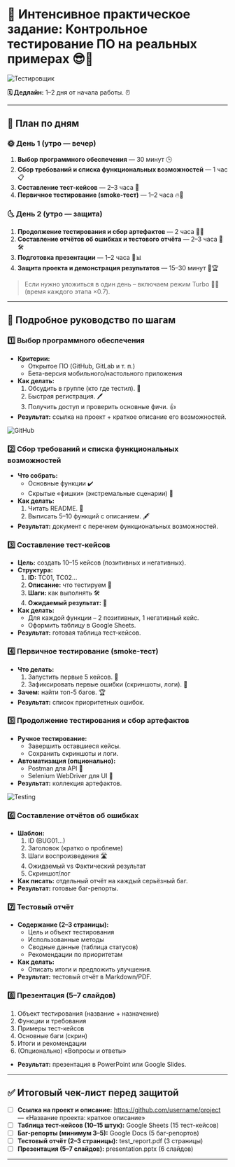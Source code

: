 # 🎯 Интенсивное практическое задание: Контрольное тестирование ПО на реальных примерах 😎🚀

![Тестировщик](https://via.placeholder.com/600x200?text=Контрольное+Тестирование+ПО)

**🗓️ Дедлайн:** 1–2 дня от начала работы. ⏰

---

## 📅 План по дням

### 🌞 День 1 (утро — вечер)

1. **Выбор программного обеспечения** — 30 минут 🕒  
2. **Сбор требований и списка функциональных возможностей** — 1 час 📋  
3. **Составление тест-кейсов** — 2–3 часа 📝  
4. **Первичное тестирование (smoke-тест)** — 1–2 часа 🔥🐞

### 🌜 День 2 (утро — защита)

1. **Продолжение тестирования и сбор артефактов** — 2 часа 📸📂  
2. **Составление отчётов об ошибках и тестового отчёта** — 2–3 часа 🐛🛠️  
3. **Подготовка презентации** — 1–2 часа 🎨📊  
4. **Защита проекта и демонстрация результатов** — 15–30 минут 🎤🏆

> Если нужно уложиться в один день – включаем режим Turbo 🚀🚀 (время каждого этапа ×0.7).

---

## 🔧 Подробное руководство по шагам

### 1️⃣ Выбор программного обеспечения

- **Критерии:**  
  - Открытое ПО (GitHub, GitLab и т. п.)  
  - Бета-версия мобильного/настольного приложения  
- **Как делать:**  
  1. Обсудить в группе (кто где тестил). 🤝  
  2. Быстрая регистрация. 🖊️  
  3. Получить доступ и проверить основные фичи. 👍  
- **Результат:** ссылка на проект + краткое описание его возможностей.

![GitHub](https://via.placeholder.com/100x100?text=GitHub)

### 2️⃣ Сбор требований и списка функциональных возможностей

- **Что собрать:**  
  - Основные функции ✔️  
  - Скрытые «фишки» (экстремальные сценарии) 🤫  
- **Как делать:**  
  1. Читать README. 📖  
  2. Выписать 5–10 функций с описанием. 🖋️  
- **Результат:** документ с перечнем функциональных возможностей.

### 3️⃣ Составление тест-кейсов

- **Цель:** создать 10–15 кейсов (позитивных и негативных).  
- **Структура:**  
  1. **ID:** TC01, TC02…  
  2. **Описание:** что тестируем 🧐  
  3. **Шаги:** как выполнять 🛠️  
  4. **Ожидаемый результат:** 🎯  
- **Как делать:**  
  - Для каждой функции – 2 позитивных, 1 негативный кейс.  
  - Оформить таблицу в Google Sheets.  
- **Результат:** готовая таблица тест-кейсов.

### 4️⃣ Первичное тестирование (smoke-тест)

- **Что делать:**  
  1. Запустить первые 5 кейсов. 🏃  
  2. Зафиксировать первые ошибки (скриншоты, логи). 📸  
- **Зачем:** найти топ-5 багов. 🏆  
- **Результат:** список приоритетных ошибок.

### 5️⃣ Продолжение тестирования и сбор артефактов

- **Ручное тестирование:**  
  - Завершить оставшиеся кейсы.  
  - Сохранить скриншоты и логи.  
- **Автоматизация (опционально):**  
  - Postman для API 🧪  
  - Selenium WebDriver для UI 🤖  
- **Результат:** коллекция артефактов.

![Testing](https://via.placeholder.com/150x100?text=Testing)

### 6️⃣ Составление отчётов об ошибках

- **Шаблон:**  
  1. ID (BUG01…)  
  2. Заголовок (кратко о проблеме)  
  3. Шаги воспроизведения 🛣️  
  4. Ожидаемый vs Фактический результат  
  5. Скриншот/лог  
- **Как писать:** отдельный отчёт на каждый серьёзный баг.  
- **Результат:** готовые баг-репорты.

### 7️⃣ Тестовый отчёт

- **Содержание (2–3 страницы):**  
  - Цель и объект тестирования  
  - Использованные методы  
  - Сводные данные (таблица статусов)  
  - Рекомендации по приоритетам  
- **Как делать:**  
  - Описать итоги и предложить улучшения.  
- **Результат:** тестовый отчёт в Markdown/PDF.

### 8️⃣ Презентация (5–7 слайдов)

1. Объект тестирования (название + назначение)  
2. Функции и требования  
3. Примеры тест-кейсов  
4. Основные баги (скрин)  
5. Итоги и рекомендации  
6. (Опционально) «Вопросы и ответы»

- **Результат:** презентация в PowerPoint или Google Slides.

---

## ✅ Итоговый чек-лист перед защитой

- [ ] **Ссылка на проект и описание:** https://github.com/username/project — «Название проекта: краткое описание»  
- [ ] **Таблица тест-кейсов (10–15 штук):** Google Sheets (15 тест-кейсов)  
- [ ] **Баг-репорты (минимум 3–5):** Google Docs (5 баг-репортов)  
- [ ] **Тестовый отчёт (2–3 страницы):** test_report.pdf (3 страницы)  
- [ ] **Презентация (5–7 слайдов):** presentation.pptx (6 слайдов)

---
